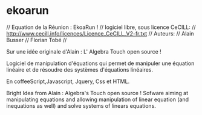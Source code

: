 ekoarun
=======

// Equation de la Réunion : EkoaRun !
// logiciel libre, sous licence CeCILL:
// http://www.cecill.info/licences/Licence_CeCILL_V2-fr.txt
// Auteurs:
// Alain Busser
// Florian Tobé
//

Sur une idée originale d'Alain : L' Algebra Touch open source !

Logiciel de manipulation d'équations qui permet de manipuler une équation linéaire et de résoudre des systèmes d'équations linéaires.

En coffeeScript,Javascript, Jquery, Css et HTML.

Bright Idea from Alain : Algebra's Touch open source !
Sofware aiming at manipulating equations and allowing manipulation of linear equation  (and inequations as well) and solve systems of linears equations.